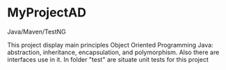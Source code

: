 # MyProjectAD
Java/Maven/TestNG

This project display main principles Object Oriented Programming Java: abstraction, inheritance, encapsulation, and polymorphism. 
Also there are interfaces use in it.
In folder "test" are situate unit tests for this project
